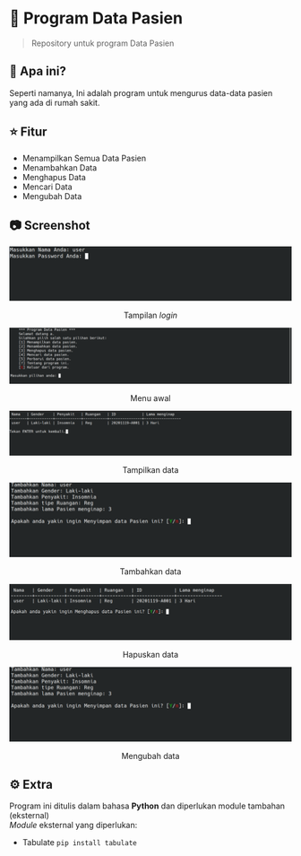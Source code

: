 # 🏥 Program Data Pasien #
<blockquote> Repository untuk program Data Pasien </blockquote>

## 🤔 Apa ini? ##
Seperti namanya, Ini adalah program untuk mengurus data-data pasien yang ada di rumah sakit.

## ⭐ Fitur ##
- Menampilkan Semua Data Pasien
- Menambahkan Data
- Menghapus Data
- Mencari Data
- Mengubah Data

## 📷 Screenshot ##

![Login Screen](https://github.com/Dhe0van/Data-Pasien/blob/main/Screenshot/6.png "Login Screen")
<p align="center"> Tampilan <i>login</i></p>

![Menu](https://github.com/Dhe0van/Data-Pasien/blob/main/Screenshot/5.png "Menu")
<p align="center">Menu awal</p>

![Tampilkan](https://github.com/Dhe0van/Data-Pasien/blob/main/Screenshot/1.png "Tampilkan")
<p align="center">Tampilkan data</p>

![Tambahkan](https://github.com/Dhe0van/Data-Pasien/blob/main/Screenshot/3.png "Tambahkan")
<p align="center">Tambahkan data</p>

![Hapus](https://github.com/Dhe0van/Data-Pasien/blob/main/Screenshot/4.png "Hapus")
<p align="center">Hapuskan data</p>

![Mengubah](https://github.com/Dhe0van/Data-Pasien/blob/main/Screenshot/3.png "Mengubah")
<p align="center">Mengubah data</p>

## ⚙️ Extra ##
Program ini ditulis dalam bahasa <strong>Python</strong> dan diperlukan module tambahan (eksternal)
<br/>
<i>Module</i> eksternal yang diperlukan:
- Tabulate `pip install tabulate`
